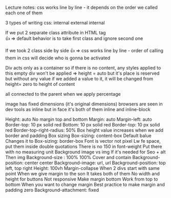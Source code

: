 Lecture notes:
css works line by line - it depends on the order we called each one of them

3 types of writing css:
internal
external
internal

If we put 2 separate class attribute in HTML tag  
👍 => default behavior is to take first class and ignore second one 

If we took 2 class side by side 
👍 => css works line by line - order of calling them in css will decide who is gonna be activated

Div acts only as a container so if there is no content, any styles applied to this empty div won't be applied => height = auto
but it's place is reserved but without any value if we added a value to it, it will be changed from height= zero to height of content

all connected to the parent when we apply percentage 

image has fixed dimensions (it's original dimensions)
browsers are seen in dev tools as inline but in face it's both of them inline and inline-block

Height: auto
No margin top and bottom
Margin: auto
Margin-left: auto
Border-top: 10 px solid red
Bottom: 10 px solid red
Border-top: 10 px solid red Border-top-right-radius: 50%
Box height value increases when we add border and padding
Box sizing
Box-sizing: content-box
Default balue
Changes it to
Box-sizing: border-box
Font is vector not pixel
Lw fe space, put them inside double quotations
There is no 150 in font-weight
 Put there with no measuring unit
Background image vs img
If it's needed for Seo + alt 
Then img
Background-size : 100% 100%
Cover and contain
Background- position: center center
Background-image: url, url
Background-position: top left, top right
Height: 100vh
Margin-collapse
 When 2 divs start with same point
When we give margin to the son
It takes both of them
 No width and height for buttons
Not responsive
Make margin bottom
Work from top to bottom
When you want to change margin
Best practice to make margin and padding zero
 Background-attachment: fixed
